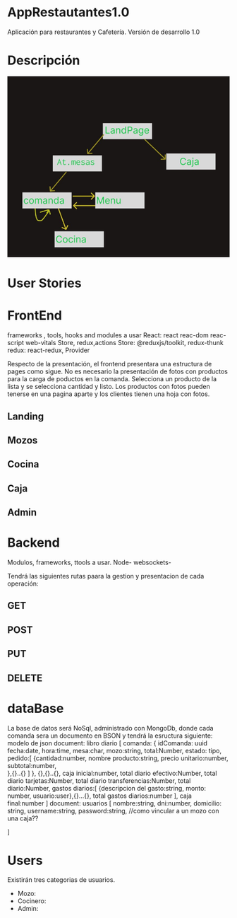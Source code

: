 # AppRestautantes1.0
Aplicación para restaurantes y Cafetería. Versión de desarrollo 1.0
# Descripción
![imagen](image.jpg)


# User Stories

# FrontEnd
frameworks  , tools, hooks and modules a usar 
React: react reac-dom reac-script web-vitals
Store, redux,actions
Store: @reduxjs/toolkit, redux-thunk
redux: react-redux, Provider


Respecto de la presentación, el frontend presentara una estructura de pages como sigue.
No es necesario la presentación de fotos con productos para la carga de poductos en la comanda. Selecciona un producto de la lista y se selecciona cantidad y listo.
Los productos con fotos pueden tenerse en una pagina aparte y los clientes tienen una hoja con fotos.


## Landing
## Mozos
## Cocina
## Caja
## Admin


# Backend
Modulos, frameworks, ttools a usar.
Node- websockets- 

Tendrá las siguientes rutas paara la gestion y presentacion de cada operación:
## GET

## POST

## PUT  

## DELETE

# dataBase
La base de datos será NoSql, administrado con MongoDb, donde cada comanda sera un documento en BSON y tendrá la esructura siguiente:
modelo de json
document: libro diario
[
  comanda:  {
        idComanda: uuid
        fecha:date,
        hora:time,
        mesa:char,
        mozo:string,
total:Number,
estado: tipo,
pedido:[
    {cantidad:number, 
    nombre producto:string,
    precio unitario:number,
    subtotal:number,    
     },{}..{}
    ]
    },
{},{}..{},
caja inicial:number,
total diario efectivo:Number,
total diario tarjetas:Number,
total diario transferencias:Number,
total diario:Number,
gastos diarios:[
    {descripcion del gasto:string,
    monto: number,
    usuario:user},{}...{},
    total gastos diarios:number ],
    caja final:number
]
document: usuarios
[
nombre:string,
dni:number,
domicilio: string,
username:string,
password:string,
//como vincular a un mozo con una caja??

]

# Users
Existirán tres categorias de usuarios.
- Mozo:
- Cocinero:
- Admin:
